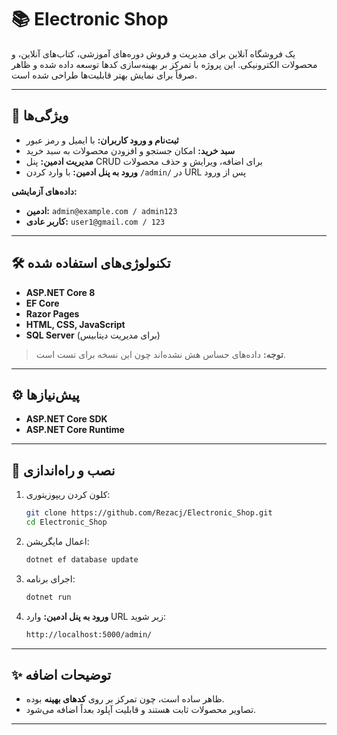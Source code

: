 
# 📚 Electronic Shop  

یک فروشگاه آنلاین برای مدیریت و فروش دوره‌های آموزشی، کتاب‌های آنلاین، و محصولات الکترونیکی. این پروژه با تمرکز بر بهینه‌سازی کدها توسعه داده شده و ظاهر صرفاً برای نمایش بهتر قابلیت‌ها طراحی شده است.

---

## 🚀 ویژگی‌ها  
- **ثبت‌نام و ورود کاربران:** با ایمیل و رمز عبور  
- **سبد خرید:** امکان جستجو و افزودن محصولات به سبد خرید  
- **مدیریت ادمین:** پنل CRUD برای اضافه، ویرایش و حذف محصولات  
- **ورود به پنل ادمین:** با وارد کردن `/admin/` در URL پس از ورود  

**داده‌های آزمایشی:**  
- **ادمین:** `admin@example.com / admin123`  
- **کاربر عادی:** `user1@gmail.com / 123`

---

## 🛠 تکنولوژی‌های استفاده شده  
- **ASP.NET Core 8**  
- **EF Core**  
- **Razor Pages**  
- **HTML, CSS, JavaScript**
- **SQL Server** (برای مدیریت دیتابیس)  

> **توجه:** داده‌های حساس هش نشده‌اند چون این نسخه برای تست است.

---

## ⚙ پیش‌نیازها  
- **ASP.NET Core SDK**  
- **ASP.NET Core Runtime**

---

## 🔧 نصب و راه‌اندازی  
1. کلون کردن ریپوزیتوری:  
   ```bash
   git clone https://github.com/Rezacj/Electronic_Shop.git
   cd Electronic_Shop
   ```
2. اعمال مایگریشن:  
   ```bash
   dotnet ef database update
   ```
3. اجرای برنامه:  
   ```bash
   dotnet run
   ```
4. **ورود به پنل ادمین:** وارد URL زیر شوید:  
   ```bash
   http://localhost:5000/admin/
   ```

---

## ✨ توضیحات اضافه  
- ظاهر ساده است، چون تمرکز بر روی **کدهای بهینه** بوده.  
- تصاویر محصولات ثابت هستند و قابلیت آپلود بعداً اضافه می‌شود.

---
